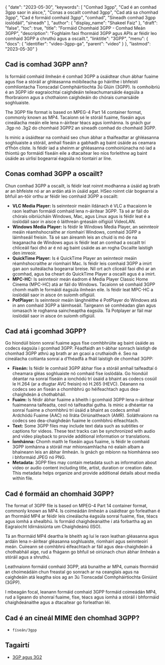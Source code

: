 {
  "date": "2023-05-30",
  "keywords": [
"Comhad 3gpp",
"Cad é an comhad 3gpp saor in aisce,",
"Conas a oscailt comhad 3gpp",
"Cad atá sa chomhad 3gpp",
"Cad é formáid comhaid 3gpp",
"comhad",
"Síneadh comhad 3gpp íoslódáil",
"síneadh"
],
  "author": {
    "display_name": "Shakeel Faiz"
},
  "draft": "false",
  "toc": true,
  "title": "Formáid Chomhaid 3GPP - Comhad Meán 3GPP",
  "description": "Foghlaim faoi fhormáid 3GPP agus APIs ar féidir leo comhaid 3GPP a chruthú agus a oscailt.",
  "linktitle": "3GPP",
  "menu": {
    "docs": {
      "identifier": "video-3gpp-ga",
      "parent": "video"
}
},
  "lastmod": "2023-05-30"
}

## Cad is comhad 3GPP ann?

Is formáid comhaid ilmheán é comhad 3GPP a úsáidtear chun ábhar fuaime agus físe a stóráil ar ghléasanna móibíleacha go háirithe i bhfeistí comhlíontacha Tionscadal Comhpháirtíochta 3ú Glúin (3GPP). Is comhoibriú é an 3GPP idir eagraíochtaí caighdeáin teileachumarsáide éagsúla a fhorbraíonn agus a chothaíonn caighdeáin do chórais cumarsáide soghluaiste.

The 3GPP file format is based on MPEG-4 Part 14 container format, commonly known as MP4. Tacaíonn sé le stóráil fuaime, físeáin agus cineálacha meáin eile lena n-áirítear téacs agus íomhánna. Is gnách gur .3gp nó .3g2 do chomhaid 3GPP2 an síneadh comhad do chomhaid 3GPP.

Is minic a úsáidtear na comhaid seo chun ábhar a thaifeadtar ar ghléasanna soghluaiste a stóráil, amhail físeáin a gabhadh ag baint úsáide as ceamara d’fhón cliste. Is féidir iad a sheinm ar ghléasanna comhoiriúnacha nó iad a thiontú go formáidí físeáin eile a dtacaítear leo níos forleithne ag baint úsáide as uirlisí bogearraí éagsúla nó tiontairí ar líne.

## Conas comhad 3GPP a oscailt?

Chun comhad 3GPP a oscailt, is féidir leat roinnt modhanna a úsáid ag brath ar an bhfeiste nó ar an ardán atá in úsáid agat. HSeo roinnt clár bogearraí a bhfuil an-tóir orthu ar féidir leo comhaid 3GPP a oscailt:

- **VLC Media Player:** Is seinnteoir meáin ildánach é VLC a thacaíonn le raon leathan formáidí comhaid lena n-áirítear 3GPP. Tá sé ar fáil do chórais oibriúcháin Windows, Mac, agus Linux agus is féidir leat é a íoslódáil saor in aisce ó láithreán gréasáin oifigiúil VideoLAN.
- **Windows Media Player:** Is féidir le Windows Media Player, an seinnteoir meáin réamhshocraithe ar ríomhairí Windows, comhaid 3GPP a láimhseáil freisin. Tá sé san áireamh leis an chuid is mó de na leaganacha de Windows agus is féidir leat an comhad a oscailt trí chliceáil faoi dhó ar é nó ag baint úsáide as an rogha Oscailte laistigh den imreoir.
- **QuickTime Player:** Is é QuickTime Player an seinnteoir meáin réamhshocraithe ar ríomhairí Mac. Is féidir leis comhaid 3GPP a imirt gan aon suiteálacha bogearraí breise. Níl ort ach cliceáil faoi dhó ar an gcomhad, agus ba cheart do QuickTime Player a oscailt agus é a imirt.
- **MPC-HC:** Is seinnteoir meán éadrom é Media Player Classic Home Cinema (MPC-HC) atá ar fáil do Windows. Tacaíonn sé comhaid 3GPP chomh maith le formáidí éagsúla ilmheán eile. Is féidir leat MPC-HC a íoslódáil saor in aisce ón suíomh oifigiúil.
- **PotPlayer:** Is seinnteoir meáin lánghnéithe é PotPlayer do Windows atá in ann comhaid 3GPP a láimhseáil. Tairgeann sé comhéadan glan agus iomasach le roghanna saincheaptha éagsúla. Tá Potplayer ar fáil mar íoslódáil saor in aisce ón suíomh oifigiúil.

## Cad atá i gcomhad 3GPP?

Go hiondúil bíonn sonraí fuaime agus físe comhbhrúite ag baint úsáide as codecs éagsúla i gcomhad 3GPP. Féadfaidh an t-ábhar sonrach laistigh de chomhad 3GPP athrú ag brath ar an gcaoi a cruthaíodh é. Seo na cineálacha coitianta sonraí a d’fhéadfá a fháil laistigh de chomhad 3GPP:

- **Físeán:** Is féidir le comhaid 3GPP ábhar físe a stóráil amhail taifeadtaí ó cheamara gléas soghluaiste nó comhaid físe íoslódála. Go hiondúil déantar na sonraí físeáin a ionchódú trí úsáid a bhaint as codecs cosúil le H.264 (ar a dtugtar AVC freisin) nó H.265 (HEVC). Déanann na codecs seo an físeán a chomhbhrú go héifeachtach agus dea-chaighdeán á chothabháil.
- **Fuaim:** Is féidir ábhar fuaime a bheith i gcomhaid 3GPP lena n-áirítear fuaimeanna taifeadta, ceol nó taifeadtaí gutha. Is minic a dhéantar na sonraí fuaime a chomhbhrú trí úsáid a bhaint as codecs amhail Ardchódú Fuaime (AAC) nó Ilráta Oiriúnaitheach (AMR). Soláthraíonn na codecs seo dea-chaighdeán fuaime le comhbhrú éifeachtach.
- **Text:** Some 3GPP files may include text data such as subtitles or captions for videos. These text tracks can be synchronized with audio and video playback to provide additional information or translations.
- **Íomhánna:** Chomh maith le físeáin agus fuaime, is féidir le comhaid 3GPP íomhánna a stóráil mar mhionsamhlacha nó ealaín albam a bhaineann leis an ábhar ilmheán. Is gnách go mbíonn na híomhánna seo i bhformáid JPEG nó PNG.
- **Metadata:** 3GPP files may contain metadata such as information about video or audio content including title, artist, duration or creation date. This metadata helps organize and provide additional details about media within file.

## Cad é formáid an chomhaid 3GPP?

The format of 3GPP file is based on MPEG-4 Part 14 container format, commonly known as MP4. Is coimeádán ilmheán a úsáidtear go forleathan é an fhormáid MP4 ar féidir leis cineálacha éagsúla sonraí fuaime, físe, téacs agus íomhá a shealbhú. Is formáid chaighdeánaithe í atá forbartha ag an Eagraíocht Idirnáisiúnta um Chaighdeánú (ISO).

Tá an fhormáid MP4 deartha le bheith ag luí le raon leathan gléasanna agus ardáin lena n-áirítear gléasanna soghluaiste, ríomhairí agus seinnteoirí meán. Cuireann sé comhbhrú éifeachtach ar fáil agus dea-chaighdeán á chothabháil aige, rud a fhágann go bhfuil sé oiriúnach chun ábhar ilmheán a stóráil agus a shruthú.

Leathnaíonn formáid comhaid 3GPP, atá bunaithe ar MP4, cumais fhormáid an choimeádáin chun freastal go sonrach ar na ceanglais agus na caighdeáin atá leagtha síos ag an 3ú Tionscadal Comhpháirtíochta Giniúint (3GPP).

I mbeagán focal, leanann formáid comhaid 3GPP formáid coimeádán MP4, rud a ligeann do shonraí fuaime, físe, téacs agus íomhá a stóráil i bhformáid chaighdeánaithe agus a dtacaítear go forleathan léi.

## Cad é an cineál MIME den chomhad 3GPP?

- `físeán/3gpp`

## Tagairtí
* [3GP agus 3G2]( https://en.wikipedia.org/wiki/3GP_and_3G2)


